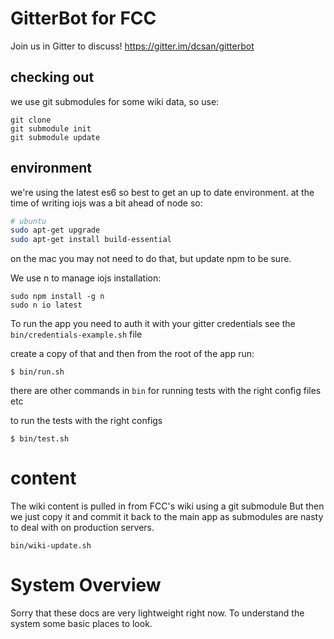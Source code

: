 # GitterBot for FCC

Join us in Gitter to discuss!
https://gitter.im/dcsan/gitterbot

## checking out
we use git submodules for some wiki data, so use:

    git clone
    git submodule init
    git submodule update


## environment

we're using the latest es6 so best to get an up to date environment.
at the time of writing iojs was a bit ahead of node so:

```bash
# ubuntu
sudo apt-get upgrade
sudo apt-get install build-essential
```
on the mac you may not need to do that, but update npm to be sure.

We use n to manage iojs installation:
```
sudo npm install -g n
sudo n io latest
```

To run the app you need to auth it with your gitter credentials
see the `bin/credentials-example.sh` file

create a copy of that and then from the root of the app run:

    $ bin/run.sh

there are other commands in `bin` for running tests with the right config files etc

to run the tests with the right configs

    $ bin/test.sh

# content
The wiki content is pulled in from FCC's wiki using a git submodule
But then we just copy it and commit it back to the main app as submodules are nasty to deal with on production servers.

    bin/wiki-update.sh


# System Overview

Sorry that these docs are very lightweight right now.
To understand the system some basic places to look.

